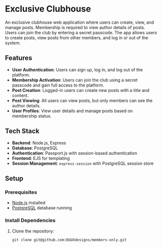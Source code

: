 # Exclusive Clubhouse

An exclusive clubhouse web application where users can create, view, and manage posts. Membership is required to view author details of posts. Users can join the club by entering a secret passcode. The app allows users to create posts, view posts from other members, and log in or out of the system.

## Features

- **User Authentication**: Users can sign up, log in, and log out of the platform.
- **Membership Activation**: Users can join the club using a secret passcode and gain full access to the platform.
- **Post Creation**: Logged-in users can create new posts with a title and content.
- **Post Viewing**: All users can view posts, but only members can see the author details.
- **User Profiles**: View user details and manage posts based on membership status.

## Tech Stack

- **Backend**: Node.js, Express
- **Database**: PostgreSQL
- **Authentication**: Passport.js with session-based authentication
- **Frontend**: EJS for templating
- **Session Management**: `express-session` with PostgreSQL session store

## Setup

### Prerequisites

- [Node.js](https://nodejs.org/) installed
- [PostgreSQL](https://www.postgresql.org/) database running

### Install Dependencies

1. Clone the repository:

   ```bash
   git clone git@github.com:DGUXdesigns/members-only.git
   ```
